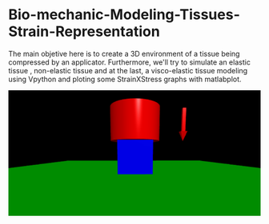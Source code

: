 # Bio-mechanic-Modeling-Tissues-Strain-Representation

The main objetive here is to create a 3D environment of a tissue being compressed by an applicator. Furthermore, we'll try to simulate an elastic tissue , non-elastic tissue and at the last, a visco-elastic tissue modeling using Vpython and ploting some StrainXStress graphs with matlabplot.

![Environment_V0.1](images/Environment_V01.PNG)
